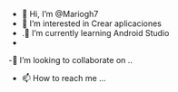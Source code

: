 - 👋 Hi, I’m @Mariogh7
- 👀 I’m interested in  Crear aplicaciones 
- .🌱 I’m currently learning  Android Studio
- 
-💞️ I’m looking to collaborate on ..
- 📫 How to reach me ...

<!---
Mariogh7/Mariogh7 is a ✨ special ✨ repository because its `README.md` (this file) appears on your GitHub profile.
You can click the Preview link to take a look at your changes.
--->

